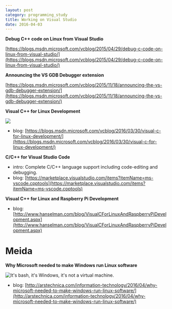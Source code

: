 ```yaml
---
layout: post
category: programming_study
title: Working on Visual Studio
date: 2016-04-03
---
```


**Debug C++ code on Linux from Visual Studio**

[https://blogs.msdn.microsoft.com/vcblog/2015/04/29/debug-c-code-on-linux-from-visual-studio/](https://blogs.msdn.microsoft.com/vcblog/2015/04/29/debug-c-code-on-linux-from-visual-studio/)

**Announcing the VS GDB Debugger extension**

[https://blogs.msdn.microsoft.com/vcblog/2015/11/18/announcing-the-vs-gdb-debugger-extension/](https://blogs.msdn.microsoft.com/vcblog/2015/11/18/announcing-the-vs-gdb-debugger-extension/)

**Visual C++ for Linux Development**

![](https://msdnshared.blob.core.windows.net/media/2016/03/Projects.png)

- blog: [https://blogs.msdn.microsoft.com/vcblog/2016/03/30/visual-c-for-linux-development/](https://blogs.msdn.microsoft.com/vcblog/2016/03/30/visual-c-for-linux-development/)

**C/C++ for Visual Studio Code**

- intro: Complete C/C++ language support including code-editing and debugging.
- blog: [https://marketplace.visualstudio.com/items?itemName=ms-vscode.cpptools](https://marketplace.visualstudio.com/items?itemName=ms-vscode.cpptools)

**Visual C++ for Linux and Raspberry Pi Development**

- blog: [http://www.hanselman.com/blog/VisualCForLinuxAndRaspberryPiDevelopment.aspx](http://www.hanselman.com/blog/VisualCForLinuxAndRaspberryPiDevelopment.aspx)

# Meida

**Why Microsoft needed to make Windows run Linux software**

![It's bash, it's Windows, it's not a virtual machine.](http://cdn.arstechnica.net/wp-content/uploads/2016/04/img_0018-640x426.jpg)

- blog: [http://arstechnica.com/information-technology/2016/04/why-microsoft-needed-to-make-windows-run-linux-software/](http://arstechnica.com/information-technology/2016/04/why-microsoft-needed-to-make-windows-run-linux-software/)